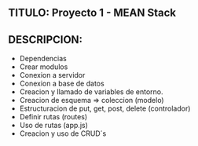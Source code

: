 ## TITULO: Proyecto 1 - MEAN Stack 

## DESCRIPCION:
- Dependencias
- Crear modulos
- Conexion a servidor
- Conexion a base de datos
- Creacion y llamado de variables de entorno.
- Creacion de esquema => coleccion (modelo)
- Estructuracion de put, get, post, delete (controlador)
- Definir rutas (routes)
- Uso de rutas (app.js)
- Creacion y uso de CRUD´s

